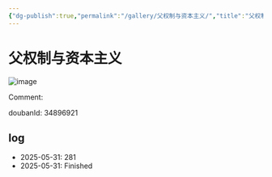 ```yaml
---
{"dg-publish":true,"permalink":"/gallery/父权制与资本主义/","title":"父权制与资本主义","created":"2025-06-16T14:31:18.249+08:00"}
---
```



# 父权制与资本主义

![image](https://hiraeth-picbed.oss-cn-beijing.aliyuncs.com/20250531154335.webp)

Comment: 



doubanId: 34896921

## log

- 2025-05-31: 281
- 2025-05-31: Finished
